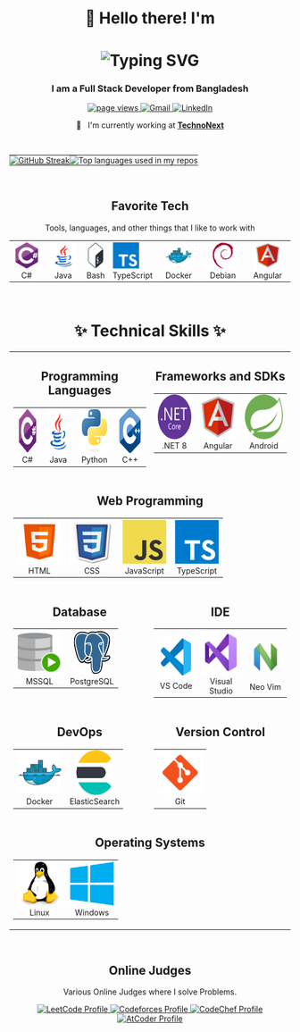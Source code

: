 <h1 align="center" style="display: flex; justify-content: center; align-items: center; gap: 10px;">
  👋 Hello there! I'm 
</h1>
<h1 align="center">
     <img src="https://readme-typing-svg.demolab.com?font=Fira+Code&weight=600&size=30&pause=1000&color=DC143C&center=true&vCenter=true&width=435&lines=Sajidul+Islam" alt="Typing SVG" style="vertical-align: middle;">
</h1>

<h3 align="center">I am a Full Stack Developer from Bangladesh</h3>

<p align="center">
  <a href="https://github.com/sajid-777/sajid-777">
    <img src="https://komarev.com/ghpvc/?username=sajid-777" alt="page views" />
  </a>
  <a href="mailto:sajidul.saif.71@gmail.com">
    <img src="https://img.shields.io/badge/Gmail-D14836?style=flat&logo=gmail&logoColor=white" alt="Gmail" />
  </a>
  <a href="https://www.linkedin.com/in/saif365">
    <img src="https://img.shields.io/badge/LinkedIn-0077B5?style=flat&logo=linkedin&logoColor=white" alt="LinkedIn" />
  </a>
</p>

<div align="center">

:office: &nbsp; I'm currently working at **[TechnoNext]**

</div>

<br>

<table>
  <tr>
    <td align="left" style="padding: 0;">
      <a href="https://git.io/streak-stats"><img src="https://github-readme-streak-stats.herokuapp.com?user=sajid-777" alt="GitHub Streak" /></a>
    </td>
    <td align="right" style="padding: 0;">
      <img width="" src="https://github-readme-stats.vercel.app/api/top-langs/?username=sajid-777&layout=compact&hide_title=1&card_width=400" alt="Top languages used in my repos" />
    </td>
  </tr>
</table>

<br>

<h2 align="center">Favorite Tech</h2>

<p align="center">Tools, languages, and other things that I like to work with </p>

<table align="center">
  <tr>
    <td align="center" width="96">
      <a >
        <img src="./img/csharp-original.svg" width="48" height="48" alt="c#" />
      </a>
      <br>C#
    </td>
    <td align="center" width="96">
      <a>
        <img src="./img/icons8-java.svg" width="48" height="48" alt="java" />
      </a>
      <br>Java
    </td>
    <td>
      <a href="#macropower-tech">
        <img src="./img/Bash.svg" width="48" height="48" alt="Bash" />
      </a>
      <br>Bash
    </td>
    <td>
      <a >
        <img src="./img/typescript-original.svg" width="48" height="48" alt="TypeScript" />
      </a>
      <br>TypeScript
    </td>
    <td align="center" width="96"> 
      <a >
        <img src="./img/docker-original.svg" width="48" height="48" alt="Docker" />
      </a>
      <br>Docker
    </td>
    <td align="center"  width="96">
      <a >
        <img src="./img/debian-original.svg" width="48" height="48" alt="Debian" />
      </a>
      <br>Debian
    </td>
    <td align="center" width="96">
      <a  >
        <img src="./img/icons8-angular.svg" width="48" height="48" alt="Angular" />
      </a>
      <br>Angular
    </td>
  </tr>
</table>

<br>

<!-- Temporary  -->
<h1 align="center" id="technical-skills">
  ✨ Technical Skills ✨
</h1>

<table align="center">
  <tr>
    <td align="center" valign="top" width="50%">
      <h2 align="center" id="programming-languages">Programming Languages</h2>
      <table>
        <tr>
          <td align="center" width="80">
            <a href="#programming-languages">
              <img src="./img/csharp-original.svg" width="80" height="80" alt="C#" />
            </a>
            <br>C#
          </td>
          <td align="center" width="80">
            <a href="#programming-languages">
              <img src="./img/icons8-java.svg" width="80" height="80" alt="Java" />
            </a>
            <br>Java
          </td>
          <td align="center" width="80">
            <a href="#programming-languages">
              <img src="./img/python-original.svg" width="80" height="80" alt="Python" />
            </a>
            <br>Python
          </td>
          <td align="center" width="80">
            <a href="#programming-languages">
              <img src="./img/C++ (CPlusPlus).svg" width="80" height="80" alt="C++" />
            </a>
            <br>C++
          </td>
        </tr>
      </table>
    </td>
    <td align="center" valign="top" width="50%">
      <h2 align="center" id="framework-sdk">Frameworks and SDKs</h2>
      <table>
        <tr>
          <td align="center" width="80">
            <a href="#framework-sdk">
              <img src="./img/NET core.svg" width="80" height="80" alt=".NET 8" />
            </a>
            <br>.NET 8
          </td>
          <td align="center" width="80">
            <a href="#framework-sdk">
              <img src="./img/icons8-angular.svg" width="80" height="80" alt="Angular" />
            </a>
            <br>Angular
          </td>
          <td align="center" width="80">
            <a href="#framework-sdk">
              <img src="./img/spring-svgrepo-com.svg" width="80" height="80" alt="spring Boot" />
            </a>
            <br>Android
          </td>
        </tr>
      </table>
    </td>
  </tr>
  <tr>
    <td colspan="2" align="center" valign="top" width="100%">
      <h2 align="center" id="web-programming">Web Programming</h2>
      <table>
        <tr>
          <td align="center" width="80">
            <a href="#web-programming">
              <img src="./img/icons8-html.svg" width="80" height="80" alt="HTML" />
            </a>
            <br>HTML
          </td>
          <td align="center" width="80">
            <a href="#web-programming">
              <img src="./img/icons8-css.svg" width="80" height="80" alt="CSS" />
            </a>
            <br>CSS
          </td>
          <td align="center" width="80">
            <a href="#web-programming">
              <img src="./img/javascript-original.svg" width="80" height="80" alt="JavaScript" />
            </a>
            <br>JavaScript
          </td>
          <td align="center" width="80">
            <a href="#web-programming">
              <img src="./img/typescript-original.svg" width="80" height="80" alt="TypeScript" />
            </a>
            <br>TypeScript
          </td>
        </tr>
      </table>
    </td>
  </tr>
  <tr>
    <td align="center" valign="top" width="50%">
      <h2 align="center" id="database">Database</h2>
      <table>
        <tr>
          <td align="center" width="80">
            <a href="#database">
              <img src="./img/SQL Developer.svg" width="80" height="80" alt="MSSQL" />
            </a>
            <br>MSSQL
          </td>
          <td align="center" width="80">
            <a href="#database">
              <img src="./img/PostgresSQL.svg" width="70" height="80" alt="PostgreSQL" />
            </a>
            <br>PostgreSQL
          </td>
        </tr>
      </table>
    </td>
    <td align="center" valign="top" width="50%">
      <h2 align="center" id="IDE">IDE</h2>
      <table>
        <tr>
          <td align="center" width="80">
            <a href="#web-programming">
              <img src="./img/icons8-vs-code.svg" width="80" height="80" alt="vs code" />
            </a>
            <br>VS Code
          </td>
          <td align="center" width="80">
            <a href="#web-programming">
              <img src="./img/icons8-visual-studio.svg" width="80" height="80" alt="VS" />
            </a>
            <br>Visual Studio
          </td>
          <td align="center" width="80">
          <br>
            <a href="#web-programming" width="80" height="80">
              <img src="./img/neovimio-icon.svg" width="50" height="50" alt="NeoVIm" />
            </a>
            <br><br>Neo Vim
          </td>
        </tr>
      </table>
    </td>
  </tr>
  <tr>
    <td align="center" valign="top" width="50%">
      <h2 align="center" id="devops">DevOps</h2>
      <table>
        <tr>
          <td align="center" width="80">
            <a href="#devops">
              <img src="./img/docker-original.svg" width="80" height="80" alt="Docker" />
            </a>
            <br>Docker
          </td>
          <td align="center" width="80">
            <a href="#devops">
              <img src="./img/Elastic Search.svg" width="70" height="80" alt="ElasticSearch" />
            </a>
            <br>ElasticSearch
          </td>
        </tr>
      </table>
    </td>
    <td align="center" valign="top" width="50%">
      <h2 align="center" id="version-control">Version Control</h2>
      <table>
        <tr>
          <td align="center" width="80">
            <a href="#version-control">
              <img src="./img/icons8-git.svg" width="80" height="80" alt="Git" />
            </a>
            <br>Git
          </td>
        </tr>
      </table>
    </td>
  </tr>
  <tr>
    <td align="center" valign="top" colspan="2">
      <h2 align="center" id="operating-systems">Operating Systems</h2>
      <table>
        <tr>
          <td align="center" width="80">
            <a href="#operating-systems">
              <img src="./img/Linux.svg" width="80" height="80" alt="Linux" />
            </a>
            <br>Linux
          </td>
          <td align="center" width="80">
            <a href="#operating-systems">
              <img src="./img/Windows 8.svg" width="80" height="80" alt="Windows" />
            </a>
            <br>Windows
          </td>
        </tr>
      </table>
    </td>
  </tr>
</table>

<br>

<!-- Programming Profiles -->

<h2 align="center" id="macropower-tech">Online Judges</h2>

<p align="center">Various Online Judges where I solve Problems.</p>
<div align="center">
<a href="https://leetcode.com/u/qWERTYx86/" target="_blank">
    <img src="https://img.shields.io/badge/LeetCode-orange?style=flat&logo=leetcode&logoColor=white" alt="LeetCode Profile" />
  </a>
  <a href="https://codeforces.com/profile/qWERTYx86" target="_blank">
    <img src="https://img.shields.io/badge/Codeforces-blue?style=flat&logo=codeforces&logoColor=white" alt="Codeforces Profile" />
  </a>
  <a href="https://www.codechef.com/users/your-username" target="_blank">
    <img src="https://img.shields.io/badge/CodeChef-brown?style=flat&logo=codechef&logoColor=white" alt="CodeChef Profile" />
  </a>
  <a href="https://atcoder.jp/users/qWERTYx86" target="_blank">
    <img src="https://img.shields.io/badge/AtCoder-yellow?style=flat&logo=atcoder&logoColor=white" alt="AtCoder Profile" />
</a>
</div>

<!-- prettier-ignore-start -->
<!-- prettier-ignore-end -->

<!-- links -->

[TechnoNext]: https://www.technonext.com "Technonext Website"
[linkedin]: https://www.linkedin.com/in/saif365 "Sajidul Islam LinkedIn"
